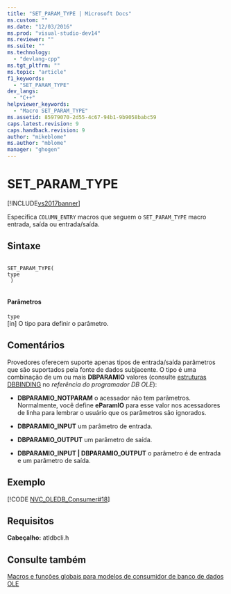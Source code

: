 ```yaml
---
title: "SET_PARAM_TYPE | Microsoft Docs"
ms.custom: ""
ms.date: "12/03/2016"
ms.prod: "visual-studio-dev14"
ms.reviewer: ""
ms.suite: ""
ms.technology: 
  - "devlang-cpp"
ms.tgt_pltfrm: ""
ms.topic: "article"
f1_keywords: 
  - "SET_PARAM_TYPE"
dev_langs: 
  - "C++"
helpviewer_keywords: 
  - "Macro SET_PARAM_TYPE"
ms.assetid: 85979070-2d55-4c67-94b1-9b9058babc59
caps.latest.revision: 9
caps.handback.revision: 9
author: "mikeblome"
ms.author: "mblome"
manager: "ghogen"
---
```

# SET_PARAM_TYPE
[!INCLUDE[vs2017banner](../../assembler/inline/includes/vs2017banner.md)]

Especifica `COLUMN_ENTRY` macros que seguem o `SET_PARAM_TYPE` macro entrada, saída ou entrada\/saída.  
  
## Sintaxe  
  
```  
  
SET_PARAM_TYPE(  
type  
 )  
  
```  
  
#### Parâmetros  
 `type`  
 \[in\] O tipo para definir o parâmetro.  
  
## Comentários  
 Provedores oferecem suporte apenas tipos de entrada\/saída parâmetros que são suportados pela fonte de dados subjacente. O tipo é uma combinação de um ou mais **DBPARAMIO** valores \(consulte [estruturas DBBINDING](https://msdn.microsoft.com/en-us/library/ms716845.aspx) no *referência do programador DB OLE*\):  
  
-   **DBPARAMIO\_NOTPARAM** o acessador não tem parâmetros. Normalmente, você define **eParamIO** para esse valor nos acessadores de linha para lembrar o usuário que os parâmetros são ignorados.  
  
-   **DBPARAMIO\_INPUT** um parâmetro de entrada.  
  
-   **DBPARAMIO\_OUTPUT** um parâmetro de saída.  
  
-   **DBPARAMIO\_INPUT &#124; DBPARAMIO\_OUTPUT** o parâmetro é de entrada e um parâmetro de saída.  
  
## Exemplo  
 [!CODE [NVC_OLEDB_Consumer#18](../CodeSnippet/VS_Snippets_Cpp/NVC_OLEDB_Consumer#18)]  
  
## Requisitos  
 **Cabeçalho:** atldbcli.h  
  
## Consulte também  
 [Macros e funções globais para modelos de consumidor de banco de dados OLE](../Topic/Macros%20and%20Global%20Functions%20for%20OLE%20DB%20Consumer%20Templates.md)